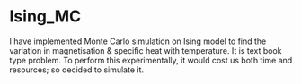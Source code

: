 # Ising_MC
I have implemented Monte Carlo simulation on Ising model to find the variation in magnetisation &amp; specific heat with temperature. It is text book type problem. To perform this experimentally, it would cost us both time and resources; so decided to simulate it.
